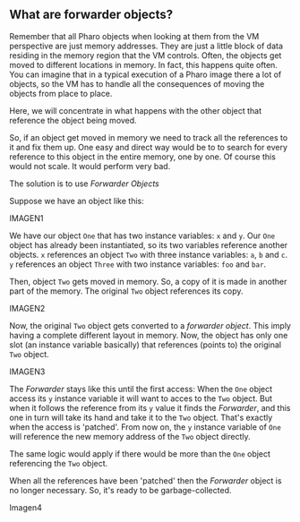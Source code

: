 ## What are forwarder objects?

Remember that all Pharo objects when looking at them from the VM perspective are just memory addresses. They are just a little block of data residing in the memory region that the VM controls.
 Often, the objects get moved to different locations in memory. In fact, this happens quite often. You can imagine that in a typical execution of a Pharo image there a lot of objects, so the VM has to handle all the consequences of moving the objects from place to place.

Here, we will concentrate in what happens with the other object that reference the object being moved.

So, if an object get moved in memory we need to track all the references to it and fix them up. One easy and direct way would be to to search for every reference to this object in the entire memory, one by one. Of course this would not scale. It would perform very bad.

The solution is to use *Forwarder Objects*

Suppose we have an object like this:

IMAGEN1

We have our object `One` that has two instance variables: `x` and `y`.
    Our `One` object has already been instantiated, so its two variables reference another objects.
    `x` references an object `Two` with three instance variables: `a`, `b` and `c`.
    `y` references an object `Three` with two instance variables:  `foo` and `bar`.

Then, object `Two` gets moved in memory. So, a copy of it is made in another part of the memory. The original `Two` object references its copy.

IMAGEN2

Now, the original `Two` object gets converted to a _forwarder object_. This imply having a complete different layout in memory. Now, the object has only one slot (an instance variable basically) that references (points to) the original `Two` object.

IMAGEN3

The _Forwarder_ stays like this until the first access: When the `One` object access its `y` instance variable it will want to acces to the `Two` object. But when it follows the reference from its `y` value it finds the _Forwarder_, and this one in turn will take its hand and take it to the `Two` object. That's exactly when the access is 'patched'. From now on, the `y` instance variable of `One` will reference the new memory address of the `Two` object directly.

The same logic would apply if there would be more than the `One` object referencing the `Two` object. 

When all the references have been 'patched' then the _Forwarder_ object is no longer necessary. So, it's ready to be garbage-collected.

Imagen4